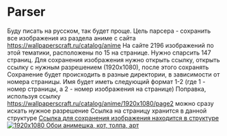 # Parser
Буду писать на русском, так будет проще.
Цель парсера - сохранить все изображения из раздела аниме с сайта https://wallpaperscraft.ru/catalog/anime
На сайте 2196 изображений по этой тематики, расположены по 15 на странице. Нужно спарсить 147 страниц.
Для сохранения изображения нужно открыть ссылку, открыть ссылку с нужным разрешением (1920х1080), после этого сохранять 
Сохранение будет происходить в разные директории, в зависимости от номера страницы. Имя будет иметь следующий формат 1-2 (где 1 - номер страницы, а 2 - номер изображения на странице)
Поправка, используя ссылку https://wallpaperscraft.ru/catalog/anime/1920x1080/page2 можно сразу искать нужное разрешение
Ссылка на страницу хранится в данной структуре  <a class="wallpapers__link" href="/download/animeshka_kot_tolpa_121498/1920x1080">
Ссылка для сохранения изображения находится в структуре <img class="wallpaper__image" src="https://images.wallpaperscraft.ru/image/single/animeshka_kot_tolpa_121498_1920x1080.jpg" alt="1920x1080 Обои анимешка, кот, толпа, арт"> 
